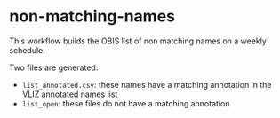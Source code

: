 # non-matching-names

This workflow builds the OBIS list of non matching names on a weekly schedule.

Two files are generated:

- `list_annotated.csv`: these names have a matching annotation in the VLIZ annotated names list
- `list_open`: these files do not have a matching annotation
